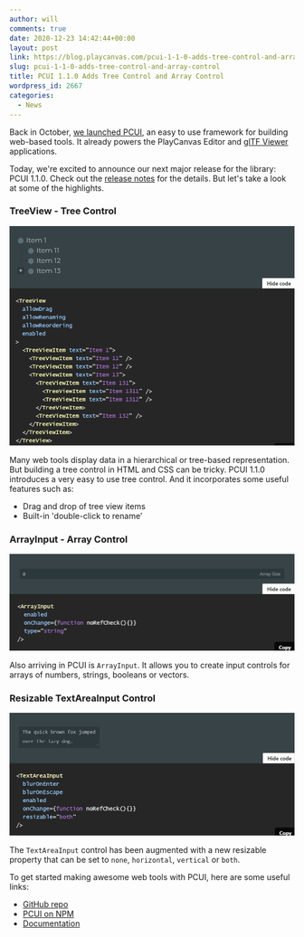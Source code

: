 ```yaml
---
author: will
comments: true
date: 2020-12-23 14:42:44+00:00
layout: post
link: https://blog.playcanvas.com/pcui-1-1-0-adds-tree-control-and-array-control/
slug: pcui-1-1-0-adds-tree-control-and-array-control
title: PCUI 1.1.0 Adds Tree Control and Array Control
wordpress_id: 2667
categories:
  - News
---
```


Back in October, [we launched PCUI](https://blog.playcanvas.com/introducing-pcui-an-open-source-ui-framework-for-the-web/), an easy to use framework for building web-based tools. It already powers the PlayCanvas Editor and [glTF Viewer](https://playcanvas.com/viewer) applications.

Today, we're excited to announce our next major release for the library: PCUI 1.1.0. Check out the [release notes](https://github.com/playcanvas/pcui/releases/tag/v1.1.0) for the details. But let's take a look at some of the highlights.

### TreeView - Tree Control

![PCUI TreeView](/assets/media/pcui-treeview.gif)

Many web tools display data in a hierarchical or tree-based representation. But building a tree control in HTML and CSS can be tricky. PCUI 1.1.0 introduces a very easy to use tree control. And it incorporates some useful features such as:

- Drag and drop of tree view items
- Built-in 'double-click to rename'

### ArrayInput - Array Control

![PCUI ArrayInput](/assets/media/pcui-arrayinput.gif)

Also arriving in PCUI is `ArrayInput`. It allows you to create input controls for arrays of numbers, strings, booleans or vectors.

### Resizable TextAreaInput Control

![PCUI TextAreaInput](/assets/media/pcui-textareainput.gif)

The `TextAreaInput` control has been augmented with a new resizable property that can be set to `none`, `horizontal`, `vertical` or `both`.

To get started making awesome web tools with PCUI, here are some useful links:

- [GitHub repo](https://github.com/playcanvas/pcui)
- [PCUI on NPM](https://www.npmjs.com/package/@playcanvas/pcui)
- [Documentation](https://playcanvas.github.io/pcui/)
